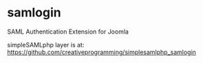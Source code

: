 # samlogin
SAML Authentication Extension for Joomla


simpleSAMLphp layer is at:
https://github.com/creativeprogramming/simplesamlphp_samlogin
